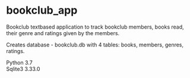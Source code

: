 # bookclub_app
Bookclub textbased application to track bookclub members, books read, their genre and ratings given by the members.  

Creates database - bookclub.db with 4 tables: books, members, genres, ratings.

Python 3.7  
Sqlite3 3.33.0
